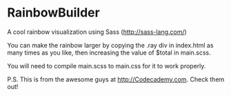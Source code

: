 # RainbowBuilder
A cool rainbow visualization using Sass (http://sass-lang.com/)

You can make the rainbow larger by copying the .ray div in index.html as many times as you like, then increasing the value of $total in main.scss.

You will need to compile main.scss to main.css for it to work properly.

P.S. This is from the awesome guys at http://Codecademy.com. Check them out!
